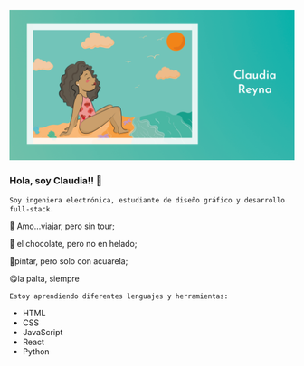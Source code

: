   

<p align="center">
  <img src="Beach.png" width="1000"/>
</p>


### Hola, soy Claudia!! 👋 
```
Soy ingeniera electrónica, estudiante de diseño gráfico y desarrollo full-stack.
```


:rocket: Amo...viajar, pero sin tour;  

:chocolate_bar: el chocolate, pero no en helado;  

:art:pintar, pero solo con acuarela;  

:yum:la palta, siempre  

```
Estoy aprendiendo diferentes lenguajes y herramientas:
```

- HTML
- CSS
- JavaScript
- React
- Python
